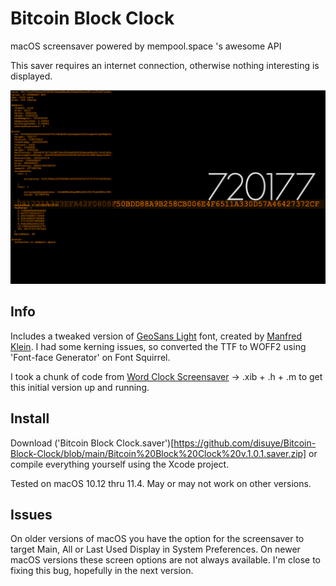 # Bitcoin Block Clock
macOS screensaver powered by mempool.space 's awesome API

This saver requires an internet connection, otherwise nothing interesting is displayed.

![screenshot png](screenshot.png)


## Info

Includes a tweaked version of [GeoSans Light](https://www.dafont.com/geo-sans-light.font) font, created by [Manfred Klein](https://www.fontzillion.com/fonts/manfred-klein/geo-sans-light). I had some kerning issues, so converted the TTF to WOFF2 using 'Font-face Generator' on Font Squirrel.

I took a chunk of code from [Word Clock Screensaver](https://github.com/chrstphrknwtn/word-clock/) -> .xib + .h + .m to get this initial version up and running.


## Install

Download ('Bitcoin Block Clock.saver')[https://github.com/disuye/Bitcoin-Block-Clock/blob/main/Bitcoin%20Block%20Clock%20v.1.0.1.saver.zip] or compile everything yourself using the Xcode project.

Tested on macOS 10.12 thru 11.4. May or may not work on other versions. 


## Issues

On older versions of macOS you have the option for the screensaver to target Main, All or Last Used Display in System Preferences. On newer macOS versions these screen options are not always available. I'm close to fixing this bug, hopefully in the next version.
